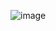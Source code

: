 ![image](https://user-images.githubusercontent.com/63789702/188406963-680bfa3d-f4c5-4467-8d07-0029dc1c43ae.png)
